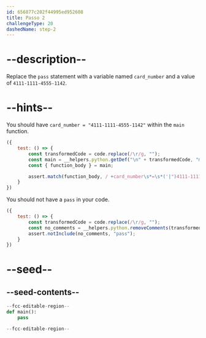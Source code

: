 ```yaml
---
id: 656877c202f44995ed952608
title: Passo 2
challengeType: 20
dashedName: step-2
---
```


# --description--

Replace the `pass` statement with a variable named `card_number` and a value of `4111-1111-4555-1142`.

# --hints--

You should have `card_number = "4111-1111-4555-1142"` within the `main` function.

```js
({
    test: () => {
        const transformedCode = code.replace(/\r/g, "");
        const main = __helpers.python.getDef("\n" + transformedCode, "main");
        const { function_body } = main;

        assert.match(function_body, / +card_number\s*=\s*('|")4111-1111-4555-1142\1/);
    }
})
```

You should not have a `pass` in your code.

```js
({
    test: () => {
        const transformedCode = code.replace(/\r/g, "");
        const no_comments = __helpers.python.removeComments(transformedCode);
        assert.notInclude(no_comments, "pass");
    }
})
```

# --seed--

## --seed-contents--

```py
--fcc-editable-region--
def main():
    pass

--fcc-editable-region--
```
